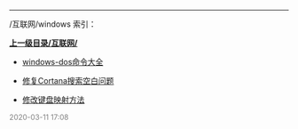 
----

/互联网/windows 索引：


**[上一级目录/互联网/](/互联网/)**

- [windows-dos命令大全](/互联网/windows/windows-dos命令大全)

- [修复Cortana搜索空白问题](/互联网/windows/修复Cortana搜索空白问题)

- [修改键盘映射方法](/互联网/windows/修改键盘映射方法)


<font size=2 color='grey'> 2020-03-11 17:08 </font>